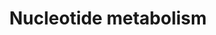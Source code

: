 ---
annotations:
- id: PW:0000002
  parent: classic metabolic pathway
  type: Pathway Ontology
  value: classic metabolic pathway
authors:
- MaintBot
- Elisa
- Eweitz
description: ''
last-edited: 2021-05-25
organisms:
- Canis familiaris
redirect_from:
- /index.php/Pathway:WP1191
- /instance/WP1191
revision: null
schema-jsonld:
- '@context': https://schema.org/
  '@id': https://wikipathways.github.io/pathways/WP1191.html
  '@type': Dataset
  creator:
    '@type': Organization
    name: WikiPathways
  description: ''
  keywords:
  - ADSL
  - ADSS
  - AICAR
  - AMP
  - Adenine
  - Adenylosuccinate
  - DHFR
  - GMP
  - Guanine
  - HPRT1
  - Hypoxanthine
  - IMP
  - IMPDH1
  - MTHFD2
  - NME1
  - OAZ1
  - Ornithine
  - POLA1
  - POLB
  - POLD1
  - POLG
  - PRPP
  - PRPS1
  - PRPS2
  - Putrescine
  - RRM1
  - RRM2
  - RRM2B
  - Ribose
  - SAICAR
  - SAT1
  - SRM
  - Spermidine
  - Spermine
  - Uric Acid
  - Xanthine monophosphate
  license: CC0
  name: Nucleotide metabolism
seo: CreativeWork
title: Nucleotide metabolism
wpid: WP1191
---